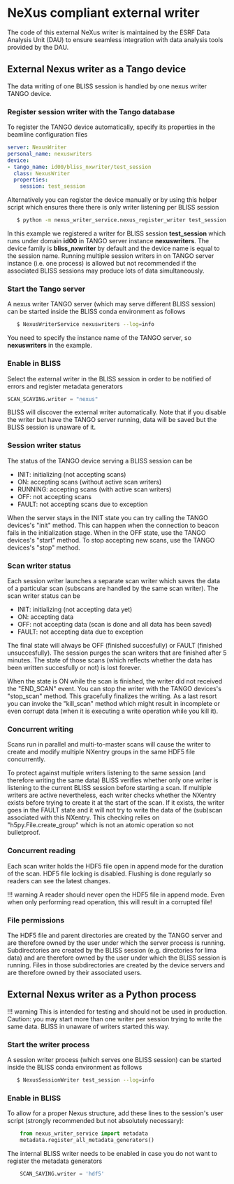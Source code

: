 # NeXus compliant external writer
The code of this external NeXus writer is maintained by the ESRF Data Analysis Unit (DAU) to ensure seamless integration with data analysis tools provided by the DAU.

## External Nexus writer as a Tango device

The data writing of one BLISS session is handled by one nexus writer TANGO device.

### Register session writer with the Tango database

To register the TANGO device automatically, specify its properties in the beamline configuration files

```yaml
server: NexusWriter
personal_name: nexuswriters
device:
- tango_name: id00/bliss_nxwriter/test_session
  class: NexusWriter
  properties:
    session: test_session
```

Alternatively you can register the device manually or by using this helper script which ensures there there is only writer listening per BLISS session

```bash
   $ python -m nexus_writer_service.nexus_register_writer test_session --domain id00 --instance nexuswriters
```

In this example we registered a writer for BLISS session __test_session__ which runs under domain __id00__ in TANGO server instance __nexuswriters__. The device family is __bliss_nxwriter__ by default and the device name is equal to the session name. Running multiple session writers in on TANGO server instance (i.e. one process) is allowed but not recommended if the associated BLISS sessions may produce lots of data simultaneously.

### Start the Tango server

A nexus writer TANGO server (which may serve different BLISS session) can be started inside the BLISS conda environment as follows

```bash
   $ NexusWriterService nexuswriters --log=info
```

You need to specify the instance name of the TANGO server, so __nexuswriters__ in the example.

### Enable in BLISS

Select the external writer in the BLISS session in order to be notified of errors and register metadata generators

```python
SCAN_SCAVING.writer = "nexus"
```

BLISS will discover the external writer automatically. Note that if you disable the writer but have the TANGO server running, data will be saved but the BLISS session is unaware of it.


### Session writer status

The status of the TANGO device serving a BLISS session can be

 * INIT: initializing (not accepting scans)
 * ON: accepting scans (without active scan writers)
 * RUNNING: accepting scans (with active scan writers)
 * OFF: not accepting scans
 * FAULT: not accepting scans due to exception

When the server stays in the INIT state you can try calling the TANGO devices's "init" method. This can happen when the connection to beacon fails in the initialization stage. When in the OFF state, use the TANGO devices's "start" method. To stop accepting new scans, use the TANGO devices's "stop" method.

### Scan writer status

Each session writer launches a separate scan writer which saves the data of a particular scan (subscans are handled by the same scan writer). The scan writer status can be

 * INIT: initializing (not accepting data yet)
 * ON: accepting data
 * OFF: not accepting data (scan is done and all data has been saved)
 * FAULT: not accepting data due to exception

The final state will always be OFF (finished succesfully) or FAULT (finished unsuccesfully). The session purges the scan writers that are finished after 5 minutes. The state of those scans (which reflects whether the data has been written succesfully or not) is lost forever.

When the state is ON while the scan is finished, the writer did not received the "END_SCAN" event. You can stop the writer with the TANGO devices's "stop_scan" method. This gracefully finalizes the writing. As a last resort you can invoke the "kill_scan" method which might result in incomplete or even corrupt data (when it is executing a write operation while you kill it).

### Concurrent writing

Scans run in parallel and multi-to-master scans will cause the writer to create and modify multiple NXentry groups in the same HDF5 file concurrently.

To protect against multiple writers listening to the same session (and therefore writing the same data) BLISS verifies whether only one writer is listening to the current BLISS session before starting a scan. If multiple writers are active nevertheless, each writer checks whether the NXentry exists before trying to create it at the start of the scan. If it exists, the writer goes in the FAULT state and it will not try to write the data of the (sub)scan associated with this NXentry. This checking relies on "h5py.File.create_group" which is not an atomic operation so not bulletproof.

### Concurrent reading

Each scan writer holds the HDF5 file open in append mode for the duration of the scan. HDF5 file locking is disabled. Flushing is done regularly so readers can see the latest changes.

!!! warning
    A reader should never open the HDF5 file in append mode. Even when only performing read operation, this will result in a corrupted file!

### File permissions

The HDF5 file and parent directories are created by the TANGO server and are therefore owned by the user under which the server process is running. Subdirectories are created by the BLISS session (e.g. directories for lima data) and are therefore owned by the user under which the BLISS session is running. Files in those subdirectories are created by the device servers and are therefore owned by their associated users.


## External Nexus writer as a Python process

!!! warning
    This is intended for testing and should not be used in production. Caution: you may start more than one writer per session trying to write the same data. BLISS in unaware of writers started this way.

### Start the writer process

A session writer process (which serves one BLISS session) can be started inside the BLISS conda environment as follows

```bash
   $ NexusSessionWriter test_session --log=info
```

### Enable in BLISS

To allow for a proper Nexus structure, add these lines to the session's user script (strongly recommended but not absolutely necessary):

```python
    from nexus_writer_service import metadata
    metadata.register_all_metadata_generators()
```

The internal BLISS writer needs to be enabled in case you do not want to register the metadata generators

```python
    SCAN_SAVING.writer = 'hdf5'
```
